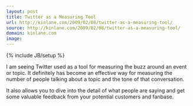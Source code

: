 ```yaml
---
layout: post
title: Twitter as a Measuring Tool
url: http://kinlane.com/2009/02/08/twitter-as-a-measuring-tool/
source: http://kinlane.com/2009/02/08/twitter-as-a-measuring-tool/
domain: kinlane.com
image: 
---
```

{% include JB/setup %}<p>I am seeing Twitter used as a tool for measuring the buzz around an event or topic. It definitely has become an effective way for measuring the number of people talking about a topic and the tone of that conversation.<p></p>
It also allows you to dive into the detail of what people are saying and get some valuable feedback from your potential customers and fanbase.</p>

